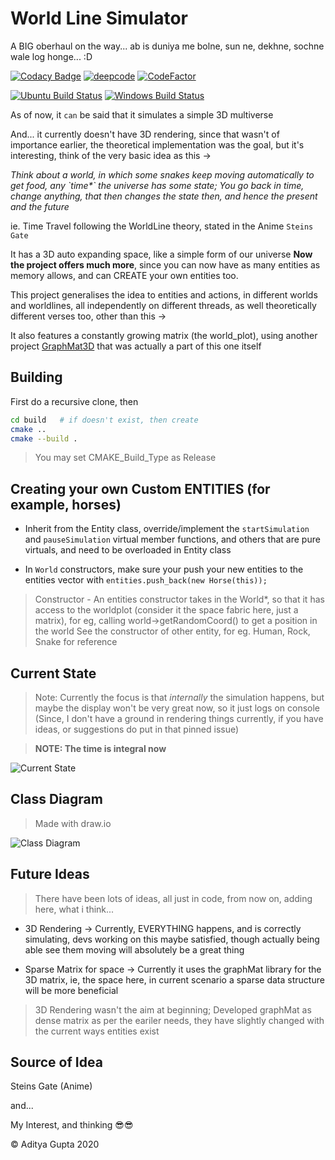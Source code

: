 # World Line Simulator

A BIG oberhaul on the way... ab is duniya me bolne, sun ne, dekhne, sochne wale log honge... :D

[![Codacy Badge](https://api.codacy.com/project/badge/Grade/652ba837de78439f90a144db9b6cf4ac)](https://app.codacy.com/gh/adi-g15/worldLineSim?utm_source=github.com&utm_medium=referral&utm_content=adi-g15/worldLineSim&utm_campaign=Badge_Grade)
[![deepcode](https://www.deepcode.ai/api/gh/badge?key=eyJhbGciOiJIUzI1NiIsInR5cCI6IkpXVCJ9.eyJwbGF0Zm9ybTEiOiJnaCIsIm93bmVyMSI6ImFkaS1nMTUiLCJyZXBvMSI6IndvcmxkTGluZVNpbSIsImluY2x1ZGVMaW50IjpmYWxzZSwiYXV0aG9ySWQiOjIyMzM5LCJpYXQiOjE2MTM5OTgxMTN9.PrWhRLumHS9kjRO8KXnY3Yd-1bJJZ_-c07kptEyCQPs)](https://www.deepcode.ai/app/gh/adi-g15/worldLineSim/_/dashboard?utm_content=gh%2Fadi-g15%2FworldLineSim)
[![CodeFactor](https://www.codefactor.io/repository/github/adi-g15/worldlinesim/badge)](https://www.codefactor.io/repository/github/adi-g15/worldlinesim)

[![Ubuntu Build Status](https://github.com/adi-g15/worldLineSim/actions/workflows/cmake_ubuntu.yml/badge.svg)](https://github.com/adi-g15/worldLineSim/actions/workflows/cmake_ubuntu.yml)
[![Windows Build Status](https://github.com/adi-g15/worldLineSim/actions/workflows/cmake_win.yml/badge.svg)](https://github.com/adi-g15/worldLineSim/actions/workflows/cmake_win.yml)

As of now, it `can` be said that it simulates a simple 3D multiverse

And... it currently doesn't have 3D rendering, since that wasn't of importance earlier, the theoretical implementation was the goal, but it's interesting,
think of the very basic idea as this ->

_Think about a world, in which some snakes keep moving automatically to get food, any \`time*\` the universe has some state; You go back in time, change anything, that then changes the state then, and hence the present and the future_

ie. Time Travel following the WorldLine theory, stated in the Anime `Steins Gate`

It has a 3D auto expanding space, like a simple form of our universe
**Now the project offers much more**, since you can now have as many entities as memory allows, and can CREATE your own entities too.

This project generalises the idea to entities and actions, in different worlds and worldlines, all independently on different threads, as well theoretically different verses too, other than this ->

It also features a constantly growing matrix (the world_plot), using another project [GraphMat3D](https://github.com/adi-g15/graphMat) that was actually a part of this one itself

## Building

First do a recursive clone, then

```sh
cd build   # if doesn't exist, then create
cmake ..
cmake --build .
```

> You may set CMAKE_Build_Type as Release

## Creating your own Custom ENTITIES (for example, horses)

* Inherit from the Entity class, override/implement the `startSimulation` and `pauseSimulation` virtual member functions, and others that are pure virtuals, and need to be overloaded in Entity class

* In `World` constructors, make sure your push your new entities to the entities vector with `entities.push_back(new Horse(this));`

> Constructor - An entities constructor takes in the World*, so that it has access to the worldplot (consider it the space fabric here, just a matrix), for eg, calling world->getRandomCoord() to get a position in the world
> See the constructor of other entity, for eg. Human, Rock, Snake for reference

## Current State

> Note: Currently the focus is that _internally_ the simulation happens, but maybe the display won't be very great now, so it just logs on console (Since, I don't have a ground in rendering things currently, if you have ideas, or suggestions do put in that pinned issue)

> **NOTE: The time is integral now**

![Current State](ss.png "This is a part of the logging")

## Class Diagram

> Made with draw.io

![Class Diagram](class_diagram.png "WorldLine Sim")

## Future Ideas

> There have been lots of ideas, all just in code, from now on, adding here, what i think...

* 3D Rendering ->
  Currently, EVERYTHING happens, and is correctly simulating, devs working on this maybe satisfied, though actually being able see them moving will absolutely be a great thing

* Sparse Matrix for space ->
  Currently it uses the graphMat library for the 3D matrix, ie, the space here, in current scenario a sparse data structure will be more beneficial

> 3D Rendering wasn't the aim at beginning; Developed graphMat as dense matrix as per the eariler needs, they have slightly changed with the current ways entities exist

## Source of Idea

  Steins Gate (Anime)

  and...

  My Interest, and thinking 😎😎


:copyright: Aditya Gupta 2020
